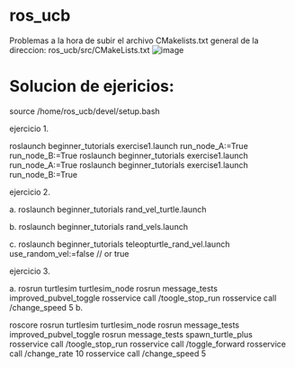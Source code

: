 # ros_ucb
Problemas a la hora de subir el archivo CMakelists.txt general de la direccion: ros_ucb/src/CMakeLists.txt
![image](https://github.com/Luis-Lanza08/ros_ucb/assets/129080944/bccfbd14-d0e4-49ee-9aba-30a7a1ecb121)

# Solucion de ejericios:

source /home/ros_ucb/devel/setup.bash


ejercicio 1.

roslaunch beginner_tutorials exercise1.launch run_node_A:=True run_node_B:=True
roslaunch beginner_tutorials exercise1.launch run_node_A:=True
roslaunch beginner_tutorials exercise1.launch run_node_B:=True

ejercicio 2.

a.
roslaunch beginner_tutorials rand_vel_turtle.launch

b.
roslaunch beginner_tutorials rand_vels.launch

c.
roslaunch beginner_tutorials teleopturtle_rand_vel.launch use_random_vel:=false   // or true

ejercicio 3.


a.
rosrun turtlesim turtlesim_node
rosrun message_tests improved_pubvel_toggle
rosservice call /toogle_stop_run
rosservice call /change_speed 5
b.

roscore
rosrun turtlesim turtlesim_node
rosrun message_tests improved_pubvel_toggle
rosrun message_tests spawn_turtle_plus
rosservice call /toogle_stop_run
rosservice call /toggle_forward
rosservice call /change_rate 10
rosservice call /change_speed 5
